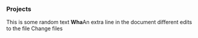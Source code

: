### Projects ###

This is some random text **Wha**An extra line in the document
different edits to the file
Change files
